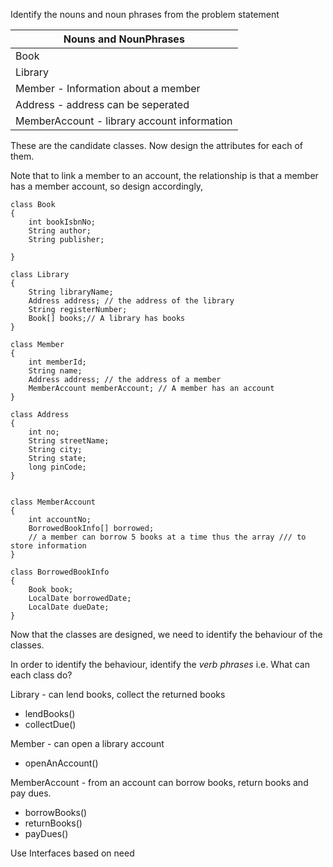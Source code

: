 
Identify the nouns and noun phrases from the problem statement

|Nouns and NounPhrases|
|----|
|Book|
|Library|
|Member - Information about a member|
|Address - address can be seperated|
|MemberAccount - library account information|

These are the candidate classes. Now design the attributes for each of them.

Note that to link a member to an account, the relationship is that a member has a member account, so design accordingly,


    class Book
    {
        int bookIsbnNo;
        String author;
        String publisher;
       
    }

    class Library
    {
        String libraryName;
        Address address; // the address of the library
        String registerNumber;
        Book[] books;// A library has books
    }

    class Member
    {
        int memberId;
        String name;
        Address address; // the address of a member
        MemberAccount memberAccount; // A member has an account
    }

    class Address
    {
        int no;
        String streetName;
        String city;
        String state;
        long pinCode;
    }


    class MemberAccount
    {
        int accountNo;
        BorrowedBookInfo[] borrowed;
        // a member can borrow 5 books at a time thus the array /// to store information
    }

    class BorrowedBookInfo
    {
        Book book;
        LocalDate borrowedDate;
        LocalDate dueDate;
    }

Now that the classes are designed, we need to identify the behaviour of the classes.

In order to identify the behaviour, identify the *verb phrases* i.e. What can each class do?

Library - can lend books, collect the returned books
- lendBooks()
- collectDue()

Member - can open a library account
- openAnAccount()

MemberAccount - from an account can borrow books, return books and pay dues.
- borrowBooks()
- returnBooks()
- payDues()


Use Interfaces based on need


